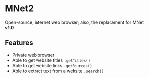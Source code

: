 # MNet2
Open-source, internet web browser; also, the replacement for MNet <br />
**v1.0** <br />
## Features
- Private web browser
- Able to get website titles `.getTitles()`
- Able to get website links `.getSources()`
- Able to extract text from a website `.search()`
